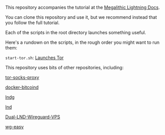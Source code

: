 This repository accompanies the tutorial at the [Megalithic Lightning Docs](https://docs.megalithic.me).

You can clone this repository and use it, but we recommend instead that you follow the full tutorial.

Each of the scripts in the root directory launches something useful.

Here's a rundown on the scripts, in the rough order you might want to run them: 

`start-tor.sh`: [Launches Tor](https://docs.megalithic.me/set-up-a-lightning-node/setup-tor-with-docker) 


This repository uses bits of other repositories, including:

[tor-socks-proxy](https://github.com/PeterDaveHello/tor-socks-proxy/)

[docker-bitcoind](https://github.com/kylemanna/docker-bitcoind)

[lndg](https://github.com/cryptosharks131/lndg)

[lnd](https://github.com/lightningnetwork/lnd)

[Dual-LND-Wireguard-VPS](https://github.com/TrezorHannes/Dual-LND-Wireguard-VPS)

[wg-easy](https://github.com/wg-easy/wg-easy)